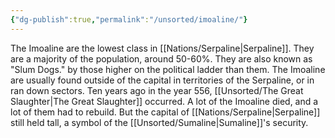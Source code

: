 ```yaml
---
{"dg-publish":true,"permalink":"/unsorted/imoaline/"}
---
```



The Imoaline are the lowest class in [[Nations/Serpaline\|Serpaline]]. They are a majority of the population, around 50-60%. They are also known as "Slum Dogs." by those higher on the political ladder than them. The Imoaline are usually found outside of the capital in territories of the Serpaline, or in ran down sectors. Ten years ago in the year 556, [[Unsorted/The Great Slaughter\|The Great Slaughter]] occurred. A lot of the Imoaline died, and a lot of them had to rebuild. But the capital of [[Nations/Serpaline\|Serpaline]] still held tall, a symbol of the [[Unsorted/Sumaline\|Sumaline]]'s security.